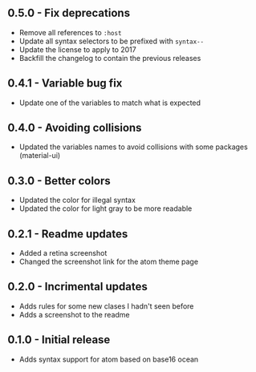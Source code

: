 ## 0.5.0 - Fix deprecations
* Remove all references to `:host`
* Update all syntax selectors to be prefixed with `syntax--`
* Update the license to apply to 2017
* Backfill the changelog to contain the previous releases

## 0.4.1 - Variable bug fix
* Update one of the variables to match what is expected

## 0.4.0 - Avoiding collisions
* Updated the variables names to avoid collisions with some packages (material-ui)

## 0.3.0 - Better colors
* Updated the color for illegal syntax
* Updated the color for light gray to be more readable

## 0.2.1 - Readme updates
* Added a retina screenshot
* Changed the screenshot link for the atom theme page

## 0.2.0 - Incrimental updates
* Adds rules for some new clases I hadn't seen before
* Adds a screenshot to the readme

## 0.1.0 - Initial release
* Adds syntax support for atom based on base16 ocean

